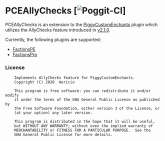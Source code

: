 # PCEAllyChecks [![Poggit-CI](https://poggit.pmmp.io/ci.badge/Aericio/PCEAllyChecks/PCEAllyChecks/master)]

PCEAllyChecks is an extension to the [PiggyCustomEnchants](https://github.com/DaPigGuy/PiggyCustomEnchants/) plugin which utilizes the AllyChecks feature introduced in [v2.1.0](https://github.com/DaPigGuy/PiggyCustomEnchants/pull/257).

Currently, the following plugins are supported:
* [FactionsPE](https://github.com/BlockHorizons/FactionsPE)
* [FactionsPro](https://github.com/poggit-orphanage/FactionsPro)

### License
```
    Implements AllyChecks feature for PiggyCustomEnchants.
    Copyright (C) 2020  Aericio

    This program is free software: you can redistribute it and/or modify
    it under the terms of the GNU General Public License as published by
    the Free Software Foundation, either version 3 of the License, or
    (at your option) any later version.

    This program is distributed in the hope that it will be useful,
    but WITHOUT ANY WARRANTY; without even the implied warranty of
    MERCHANTABILITY or FITNESS FOR A PARTICULAR PURPOSE.  See the
    GNU General Public License for more details.
```
